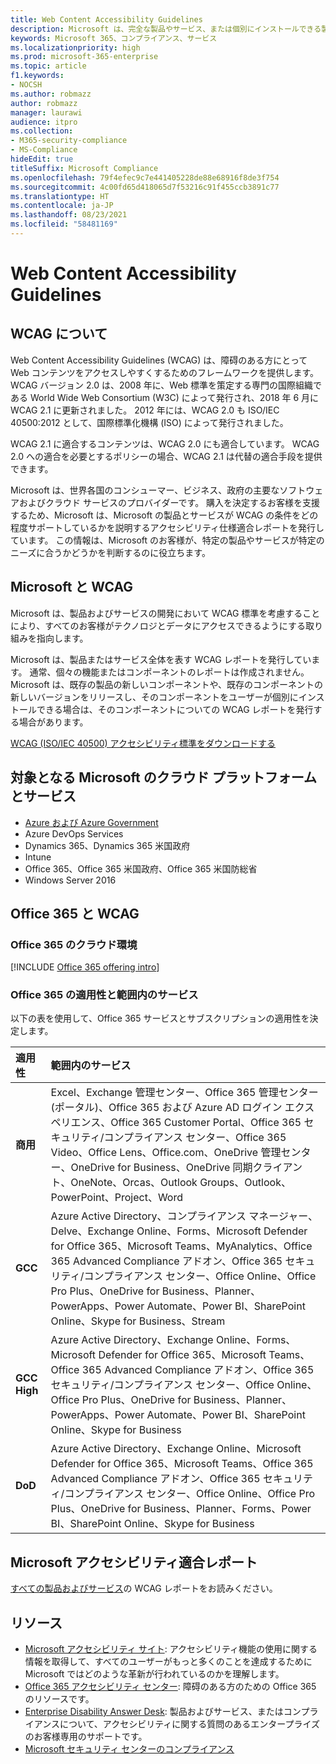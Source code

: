 ```yaml
---
title: Web Content Accessibility Guidelines
description: Microsoft は、完全な製品やサービス、または個別にインストールできる製品の一部を反映した WCAG AA レポートを発行しています。
keywords: Microsoft 365、コンプライアンス、サービス
ms.localizationpriority: high
ms.prod: microsoft-365-enterprise
ms.topic: article
f1.keywords:
- NOCSH
ms.author: robmazz
author: robmazz
manager: laurawi
audience: itpro
ms.collection:
- M365-security-compliance
- MS-Compliance
hideEdit: true
titleSuffix: Microsoft Compliance
ms.openlocfilehash: 79f4efec9c7e441405228de88e68916f8de3f754
ms.sourcegitcommit: 4c00fd65d418065d7f53216c91f455ccb3891c77
ms.translationtype: HT
ms.contentlocale: ja-JP
ms.lasthandoff: 08/23/2021
ms.locfileid: "58481169"
---
```

# <a name="web-content-accessibility-guidelines"></a>Web Content Accessibility Guidelines

## <a name="about-wcag"></a>WCAG について

Web Content Accessibility Guidelines (WCAG) は、障碍のある方にとって Web コンテンツをアクセスしやすくするためのフレームワークを提供します。 WCAG バージョン 2.0 は、2008 年に、Web 標準を策定する専門の国際組織である World Wide Web Consortium (W3C) によって発行され、2018 年 6 月に WCAG 2.1 に更新されました。 2012 年には、WCAG 2.0 も ISO/IEC 40500:2012 として、国際標準化機構 (ISO) によって発行されました。

WCAG 2.1 に適合するコンテンツは、WCAG 2.0 にも適合しています。 WCAG 2.0 への適合を必要とするポリシーの場合、WCAG 2.1 は代替の適合手段を提供できます。

Microsoft は、世界各国のコンシューマー、ビジネス、政府の主要なソフトウェアおよびクラウド サービスのプロバイダーです。 購入を決定するお客様を支援するため、Microsoft は、Microsoft の製品とサービスが WCAG の条件をどの程度サポートしているかを説明するアクセシビリティ仕様適合レポートを発行しています。 この情報は、Microsoft のお客様が、特定の製品やサービスが特定のニーズに合うかどうかを判断するのに役立ちます。
  
## <a name="microsoft-and-wcag"></a>Microsoft と WCAG

Microsoft は、製品およびサービスの開発において WCAG 標準を考慮することにより、すべてのお客様がテクノロジとデータにアクセスできるようにする取り組みを指向します。

Microsoft は、製品またはサービス全体を表す WCAG レポートを発行しています。 通常、個々の機能またはコンポーネントのレポートは作成されません。 Microsoft は、既存の製品の新しいコンポーネントや、既存のコンポーネントの新しいバージョンをリリースし、そのコンポーネントをユーザーが個別にインストールできる場合は、そのコンポーネントについての WCAG レポートを発行する場合があります。

[WCAG (ISO/IEC 40500) アクセシビリティ標準をダウンロードする](https://www.w3.org/WAI/standards-guidelines/wcag/)

## <a name="microsoft-in-scope-cloud-platforms--services"></a>対象となる Microsoft のクラウド プラットフォームとサービス

- [Azure および Azure Government](https://go.microsoft.com/fwlink/p/?linkid=2051569)
- Azure DevOps Services
- Dynamics 365、Dynamics 365 米国政府
- Intune
- Office 365、Office 365 米国政府、Office 365 米国防総省
- Windows Server 2016

## <a name="office-365-and-wcag"></a>Office 365 と WCAG

### <a name="office-365-cloud-environments"></a>Office 365 のクラウド環境

[!INCLUDE [Office 365 offering intro](../includes/o365-offering-introduction.md)]

### <a name="office-365-applicability-and-in-scope-services"></a>Office 365 の適用性と範囲内のサービス

以下の表を使用して、Office 365 サービスとサブスクリプションの適用性を決定します。

| **適用性** | **範囲内のサービス** |
|:------------------|:----------------------|
| **商用** | Excel、Exchange 管理センター、Office 365 管理センター (ポータル)、Office 365 および Azure AD ログイン エクスペリエンス、Office 365 Customer Portal、Office 365 セキュリティ/コンプライアンス センター、Office 365 Video、Office Lens、Office.com、OneDrive 管理センター、OneDrive for Business、OneDrive 同期クライアント、OneNote、Orcas、Outlook Groups、Outlook、PowerPoint、Project、Word  |
| **GCC** | Azure Active Directory、コンプライアンス マネージャー、Delve、Exchange Online、Forms、Microsoft Defender for Office 365、Microsoft Teams、MyAnalytics、Office 365 Advanced Compliance アドオン、Office 365 セキュリティ/コンプライアンス センター、Office Online、Office Pro Plus、OneDrive for Business、Planner、PowerApps、Power Automate、Power BI、SharePoint Online、Skype for Business、Stream |
| **GCC High** | Azure Active Directory、Exchange Online、Forms、Microsoft Defender for Office 365、Microsoft Teams、Office 365 Advanced Compliance アドオン、Office 365 セキュリティ/コンプライアンス センター、Office Online、Office Pro Plus、OneDrive for Business、Planner、PowerApps、Power Automate、Power BI、SharePoint Online、Skype for Business |
| **DoD** | Azure Active Directory、Exchange Online、Microsoft Defender for Office 365、Microsoft Teams、Office 365 Advanced Compliance アドオン、Office 365 セキュリティ/コンプライアンス センター、Office Online、Office Pro Plus、OneDrive for Business、Planner、Forms、Power BI、SharePoint Online、Skype for Business |

## <a name="microsoft-accessibility-conformance-reports"></a>Microsoft アクセシビリティ適合レポート

[すべての製品およびサービス](https://cloudblogs.microsoft.com/industry-blog/government/2018/09/11/accessibility-conformance-reports/)の WCAG レポートをお読みください。

## <a name="resources"></a>リソース

- [Microsoft アクセシビリティ サイト](https://www.microsoft.com/accessibility): アクセシビリティ機能の使用に関する情報を取得して、すべてのユーザーがもっと多くのことを達成するために Microsoft ではどのような革新が行われているのかを理解します。
- [Office 365 アクセシビリティ センター](https://go.microsoft.com/fwlink/p/?linkid=2051801): 障碍のある方のための Office 365 のリソースです。
- [Enterprise Disability Answer Desk](https://go.microsoft.com/fwlink/p/?linkid=2050890): 製品およびサービス、またはコンプライアンスについて、アクセシビリティに関する質問のあるエンタープライズのお客様専用のサポートです。
- [Microsoft セキュリティ センターのコンプライアンス](https://www.microsoft.com/trust-center/compliance/compliance-overview)
